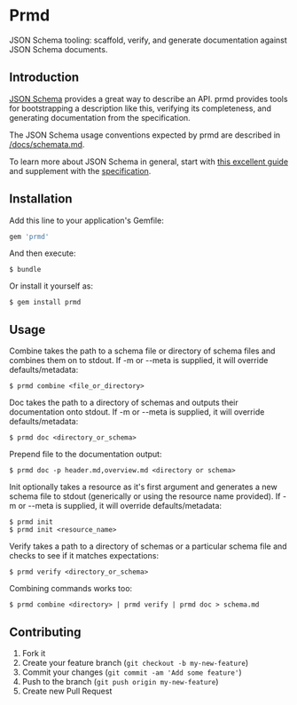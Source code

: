 # Prmd

JSON Schema tooling: scaffold, verify, and generate documentation
against JSON Schema documents.


## Introduction

[JSON Schema](http://json-schema.org/) provides a great way to describe
an API. prmd provides tools for bootstrapping a description like this,
verifying its completeness, and generating documentation from the
specification.

The JSON Schema usage conventions expected by prmd are described in
[/docs/schemata.md](/docs/schemata.md).

To learn more about JSON Schema in general, start with
[this excellent guide](http://spacetelescope.github.io/understanding-json-schema/)
and supplement with the [specification](http://json-schema.org/documentation.html).

## Installation

Add this line to your application's Gemfile:

```ruby
gem 'prmd'
```

And then execute:

```console
$ bundle
```

Or install it yourself as:

```console
$ gem install prmd
```

## Usage

Combine takes the path to a schema file or directory of schema files and
combines them on to stdout. If -m or --meta is supplied, it will override
defaults/metadata:

```console
$ prmd combine <file_or_directory>
```

Doc takes the path to a directory of schemas and outputs their
documentation onto stdout. If -m or --meta is supplied, it will override
defaults/metadata:

```console
$ prmd doc <directory_or_schema>
```

Prepend file to the documentation output:

```console
$ prmd doc -p header.md,overview.md <directory or schema>
```

Init optionally takes a resource as it's first argument and generates a
new schema file to stdout (generically or using the resource name
provided). If -m or --meta is supplied, it will override
defaults/metadata:

```console
$ prmd init
$ prmd init <resource_name>
```

Verify takes a path to a directory of schemas or a particular schema
file and checks to see if it matches expectations:

```console
$ prmd verify <directory_or_schema>
```

Combining commands works too:

```console
$ prmd combine <directory> | prmd verify | prmd doc > schema.md
```

## Contributing

1. Fork it
2. Create your feature branch (`git checkout -b my-new-feature`)
3. Commit your changes (`git commit -am 'Add some feature'`)
4. Push to the branch (`git push origin my-new-feature`)
5. Create new Pull Request
